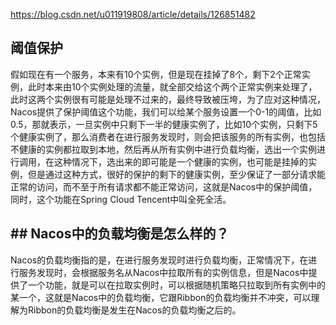https://blog.csdn.net/u011919808/article/details/126851482
## 阈值保护
假如现在有一个服务，本来有10个实例，但是现在挂掉了8个，剩下2个正常实例，此时本来由10个实例处理的流量，就全部交给这个两个正常实例来处理了，此时这两个实例很有可能是处理不过来的，最终导致被压垮，为了应对这种情况，Nacos提供了保护阈值这个功能，我们可以给某个服务设置一个0-1的阈值，比如0.5，那就表示，一旦实例中只剩下一半的健康实例了，比如10个实例，只剩下5个健康实例了，那么消费者在进行服务发现时，则会把该服务的所有实例，也包括不健康的实例都拉取到本地，然后再从所有实例中进行负载均衡，选出一个实例进行调用，在这种情况下，选出来的即可能是一个健康的实例，也可能是挂掉的实例，但是通过这种方式，很好的保护的剩下的健康实例，至少保证了一部分请求能正常的访问，而不至于所有请求都不能正常访问，这就是Nacos中的保护阈值，同时，这个功能在Spring Cloud Tencent中叫全死全活。

## ## Nacos中的负载均衡是怎么样的？
Nacos的负载均衡指的是，在进行服务发现时进行负载均衡，正常情况下，在进行服务发现时，会根据服务名从Nacos中拉取所有的实例信息，但是Nacos中提供了一个功能，就是可以在拉取实例时，可以根据随机策略只拉取到所有实例中的某一个，这就是Nacos中的负载均衡，它跟Ribbon的负载均衡并不冲突，可以理解为Ribbon的负载均衡是发生在Nacos的负载均衡之后的。